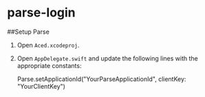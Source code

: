 # parse-login

##Setup Parse

1. Open `Aced.xcodeproj`.

1. Open `AppDelegate.swift` and update the following lines with the appropriate constants:

    Parse.setApplicationId("YourParseApplicationId",
        clientKey: "YourClientKey")
        
